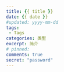 ```yaml
---
title: {{ title }}
date: {{ date }}
#updated: yyyy-mm-dd
tags:
 - Tags
categories: 类型
excerpt: 简介
# pinned: 
comments: true
secret: "password"
---
```


## 
